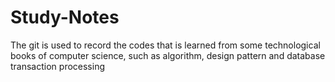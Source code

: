 # Study-Notes
The git is used to record the codes that is learned from some technological books of computer science, such as algorithm, design pattern and database transaction processing
